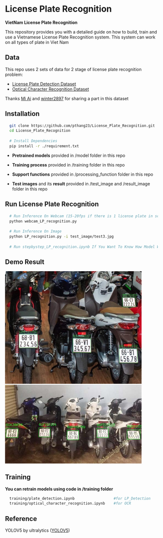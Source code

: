 # License Plate Recognition
**VietNam License Plate Recognition**

This repository provides you with a detailed guide on how to build, train and use a Vietnamese License Plate Recognition system. This system can work on all types of plate in Viet Nam

## Data

This repo uses 2 sets of data for 2 stage of license plate recognition problem:

- [License Plate Detection Dataset](https://drive.google.com/drive/folders/1tY4kXbXt2DvV8viALZ01xVOEOefT4LAS?usp=sharing)
- [Optical Character Recognition Dataset](https://drive.google.com/drive/folders/13rMaHOKVlSpJaLdVrj8u1WMIRl0_q2vb?usp=sharing)

Thanks [Mì Ai](https://www.miai.vn/thu-vien-mi-ai/) and [winter2897](https://github.com/winter2897/Real-time-Auto-License-Plate-Recognition-with-Jetson-Nano/blob/main/doc/dataset.md) for sharing a part in this dataset

## Installation

```bash
  git clone https://github.com/pthang23/License_Plate_Recognition.git
  cd License_Plate_Recognition

  # Install Dependencies
  pip install -r ./requirement.txt
```

- **Pretrained models** provided in /model folder in this repo 

- **Training process** provided in /training folder in this repo

- **Support functions** provided in /processing_function folder in this repo

- **Test images** and its **result** provided in /test_image and /result_image folder in this repo

## Run License Plate Recognition

```bash
  # Run Inference On Webcam (15-20fps if there is 1 license plate in scene)
  python webcam_LP_recognition.py 

  # Run Inference On Image
  python LP_recognition.py -i test_image/test3.jpg

  # Run stepbystep_LP_recognition.ipynb If You Want To Know How Model Work In Each Step
```

## Demo Result

<img src="result_image/result4.jpg" alt="Demo1" width="450"/>
<img src="result_image/result5.jpg" alt="Demo2" width="450"/>

## Training

**You can retrain models using code in /training folder**

```bash
  training/plate_detection.ipynb                  #for LP_Detection
  training/optical_character_recognition.ipynb    #for OCR
```

## Reference

YOLOV5 by ultralytics ([YOLOV5](https://github.com/ultralytics/yolov5))
